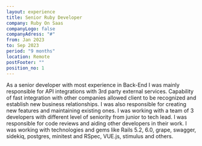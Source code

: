 ```yaml
---
layout: experience
title: Senior Ruby Developer
company: Ruby On Saas
companyLogo: false
companyAdress: "#"
from: Jan 2023
to: Sep 2023
period: "9 months"
location: Remote
postFooter: ""
position_no: 1
---
```


As a senior developer with most experience in Back-End I was mainly responsible for API integrations with 3rd party external services. Capability of fast integration with other companies allowed client to be recognized and establish new business relationships.
I was also responsible for creating new features and maintaining existing ones. I was working with a team of 3 developers with different level of seniority from junior to tech lead. I was responsible for code reviews and aiding other developers in their work. I was working with technologies and gems like Rails 5.2, 6.0, grape, swagger, sidekiq, postgres, minitest and RSpec, VUE.js, stimulus and others.
